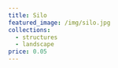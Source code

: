 ```yaml
---
title: Silo
featured_image: /img/silo.jpg
collections:
  - structures
  - landscape
price: 0.05
---
```

